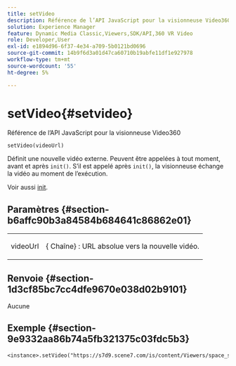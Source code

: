 ```yaml
---
title: setVideo
description: Référence de l’API JavaScript pour la visionneuse Video360
solution: Experience Manager
feature: Dynamic Media Classic,Viewers,SDK/API,360 VR Video
role: Developer,User
exl-id: e1894d96-6f37-4e34-a709-5b0121bd0696
source-git-commit: 14b9f6d3a01d47ca60710b19abfe11df1e927978
workflow-type: tm+mt
source-wordcount: '55'
ht-degree: 5%

---
```


# setVideo{#setvideo}

Référence de l’API JavaScript pour la visionneuse Video360

`setVideo(videoUrl)`

Définit une nouvelle vidéo externe. Peuvent être appelées à tout moment, avant et après `init()`. S’il est appelé après `init()`, la visionneuse échange la vidéo au moment de l’exécution.

Voir aussi [init](../../../c-html5-s7-aem-asset-viewers/c-html5-video-reference/c-html5-video-viewer-20-javascriptapiref/r-html5-video-viewer-20-javascriptapiref-init.md#reference-3b570ba8b35045d6b30fb178c21a66c6).

## Paramètres {#section-b6affc90b3a84584b684641c86862e01}

<table id="table_896DFF34A68A403DB93A6D597461A573"> 
 <tbody> 
  <tr> 
   <td colname="col1"> <p> <span class="codeph"> videoUrl  </span> </p> </td> 
   <td colname="col2"> <p>{<span class="codeph"> Chaîne</span>} : URL absolue vers la nouvelle vidéo. </p> </td> 
  </tr> 
 </tbody> 
</table>

## Renvoie {#section-1d3cf85bc7cc4dfe9670e038d02b9101}

Aucune

## Exemple {#section-9e9332aa86b74a5fb321375c03fdc5b3}

```
<instance>.setVideo("https://s7d9.scene7.com/is/content/Viewers/space_station_360")
```
